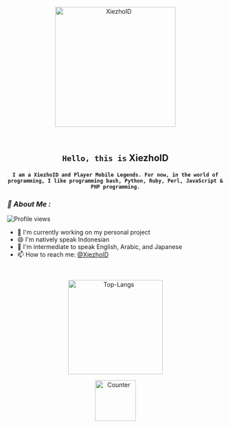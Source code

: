 <!-- Github README -->
<p align="center"><a href="https://instagram.com/zulpazy"><img height="280" title="XiezhoID" src="https://camo.githubusercontent.com/b52d72972d679d868e3699ee0599bd73e237cb9a275be7d475b8aef1734c649e/68747470733a2f2f33382e6d656469612e74756d626c722e636f6d2f35373962366261363061643463653739306233663336383937336437316335622f74756d626c725f6e75367a7a6a72706731317436726e696f6f315f72315f313238302e676966"/></a></p>
<br>

<center>

## ``Hello, this is`` XiezhoID
#### ``I am a XiezhoID and Player Mobile Legends. For now, in the world of programming, I like programming bash, Python, Ruby, Perl, JavaScript & PHP programming.``

</center>

### *🗿 About Me :*
![Profile views](https://komarev.com/ghpvc/?username=Xcod3bughunt3r&color=brightgreen)

- 🔭 I'm currently working on my personal project
- 😄 I'm natively speak Indonesian 
- 🧐 I'm intermediate to speak English, Arabic, and Japanese 
- 📫 How to reach me: [@XiezhoID](https://instagram.com/zulpazy)

<br>

<p align="center"><a href="https://github.com/XiezhoID"><img height="220" title="Top-Langs" align="center" src="https://github-readme-stats.vercel.app/api/top-langs/?username=Xcod3bughunt3r&layout=compact&langs_count=70&theme=radical&hide_border=true"/></a></p>
<p align="center"><a href="https://github.com/Xcod3bughunt3r"><img height="95" title="Counter" src="https://github-profile-trophy.vercel.app/?username=Xcod3bughunt3r=1&theme=radical&no-frame=true"/></a></p>

<br>

